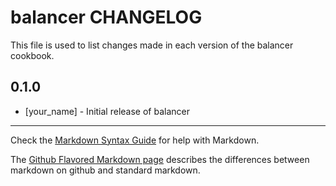 balancer CHANGELOG
==================

This file is used to list changes made in each version of the balancer cookbook.

0.1.0
-----
- [your_name] - Initial release of balancer

- - -
Check the [Markdown Syntax Guide](http://daringfireball.net/projects/markdown/syntax) for help with Markdown.

The [Github Flavored Markdown page](http://github.github.com/github-flavored-markdown/) describes the differences between markdown on github and standard markdown.
